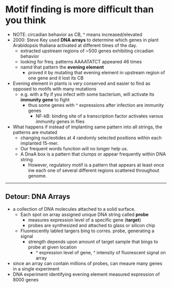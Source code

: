 # Motif finding is more difficult than you think
- NOTE: circadian behavior as CB, ^ means increased/elevated
- 2000: Steve Key used **DNA arrays** to determine which genes in plant Arabidopsis thaliana activated at different times of the day.
    - extracted upstream regions of ~500 genes exhibiting circadian behavior 
    - looking for freq. patterns AAAATATCT appeared 46 times
    - namd that pattern the **evening element**
        - proved it by mutating that evening element in upstream region of one gene and it lost its CB
- Evening element in plants is very conserved and easier to find as opposed to motifs with many mutations
    - e.g. with a fly if you infect with some bacterium, will activate its **immunity gene** to fight 
        - thus some genes with ^ expressions after infection are immunity genes
            - NF-kB: binding site of a transcription factor activates varous immunity genes in flies 
- What happens if instead of implanting same pattern into all strings, the patterns are mutated
    - changing nucleotides at 4 randomly selected positions within each implanted 15-mer.
    - Our frequent words function will no longer help us.
    - A DnaA box is a pattern that clumps or appear frequently within DNA string
        - However, regulatory motif is a pattern that appears at least once ine each one of several different regions scattered throughout genome.

___

## Detour: **DNA Arrays**
- a collection of DNA molecules attached to a solid surface.
    - Each spot on array assigned unique DNA string called **probe**
        - measures expression level of a specific gene (**target**)
        - probes are synthesized and attached to glass or silicon chip
    - Fluorescently labled targers bing to corres. probe, generating a signal
        - strength depends upon amount of target sample that bings to probe at given location
            - ^ expression level of gene, ^ intensity of fluorescent signal on array
- since an array can contain millions of probes, can meaure many genes in a single experiment
- DNA experiment identifying evening element measured expression of 8000 genes
